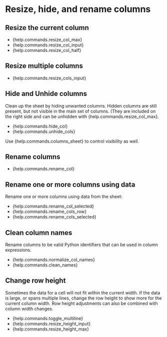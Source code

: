 # Resize, hide, and rename columns

## Resize the current column

- {help.commands.resize_col_max}
- {help.commands.resize_col_input}
- {help.commands.resize_col_half}

## Resize multiple columns

- {help.commands.resize_cols_input}

## Hide and Unhide columns

Clean up the sheet by hiding unwanted columns.  Hidden columns are still present, but not visible in the main set of columns.
(They are included on the right side and can be unhidden with {help.commands.resize_col_max}.

- {help.commands.hide_col}
- {help.commands.unhide_cols}

Use {help.commands.columns_sheet} to control visibility as well.

## Rename columns

- {help.commands.rename_col}

## Rename one or more columns using data 

Rename one or more columns using data from the sheet:

- {help.commands.rename_col_selected}
- {help.commands.rename_cols_row}
- {help.commands.rename_cols_selected}

## Clean column names

Rename columns to be valid Python identifiers that can be used in column
expressions.

- {help.commands.normalize_col_names}
- {help.commands.clean_names}

## Change row height

Sometimes the data for a cell will not fit within the current width. If the
data is large, or spans multiple lines, change the row height to show more for
the current column width. Row height adjustments can also be combined with
column width changes.

- {help.commands.toggle_multiline}
- {help.commands.resize_height_input}
- {help.commands.resize_height_max}
